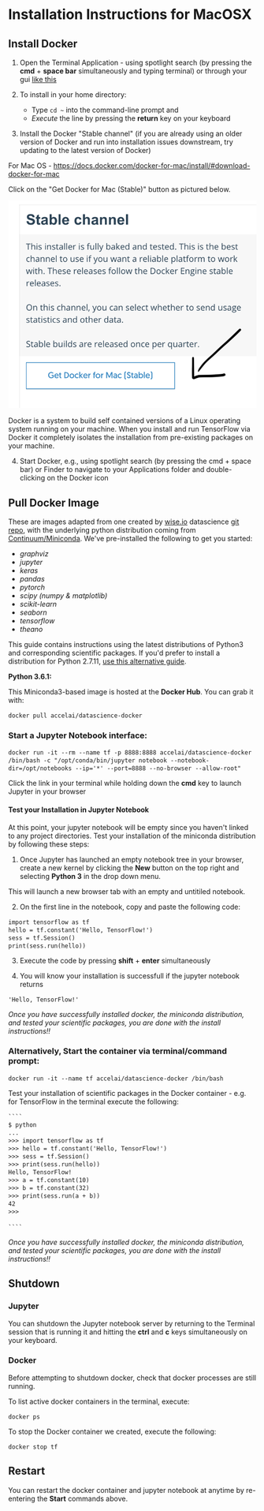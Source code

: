 # Installation Instructions for MacOSX

## Install Docker

1. Open the Terminal Application - using spotlight search (by pressing the **cmd** + **space bar** simultaneously and typing terminal) or through your gui [like this](https://www.wikihow.com/Open-a-Terminal-Window-in-Mac)

2. To install in your home directory:
	* Type `cd ~` into the command-line prompt and 
	* *Execute* the line by pressing the **return** key on your keyboard

3. Install the Docker "Stable channel" (if you are already using an older version of Docker and run into installation issues downstream, try updating to the latest version of Docker)

For Mac OS - https://docs.docker.com/docker-for-mac/install/#download-docker-for-mac

Click on the "Get Docker for Mac (Stable)" button as pictured below.

![Docker Stable](/imgs/docker-stable.png)

Docker is a system to build self contained versions of a Linux operating system running on your machine. When you install and run TensorFlow via Docker it completely isolates the installation from pre-existing packages on your machine.

4. Start Docker, e.g., using spotlight search (by pressing the cmd + space bar) or Finder to navigate to your Applications folder and double-clicking on the Docker icon

## Pull Docker Image

These are images adapted from one created by [wise.io](http://wise.io) datascience [git repo](https://github.com/wiseio/datascience-docker), with the underlying python distribution coming from [Continuum/Miniconda](http://continuum.io).  We've pre-installed the following to get you started:

  - _graphviz_ 
  - _jupyter_ 
  - _keras_ 
  - _pandas_ 
  - _pytorch_ 
  - _scipy (numpy & matplotlib)_
  - _scikit-learn_ 
  - _seaborn_ 
  - _tensorflow_ 
  - _theano_ 


This guide contains instructions using the latest distributions of Python3 and corresponding scientific packages. If you'd prefer to install a distribution for Python 2.7.11, [use this alternative guide](https://github.com/AccelAI/datascience-docker/tree/master/datascience-base_27).


**Python 3.6.1:**    

This Miniconda3-based image is hosted at the **Docker Hub**. You can grab it with:

```
docker pull accelai/datascience-docker
```

### Start a Jupyter Notebook interface:

```
docker run -it --rm --name tf -p 8888:8888 accelai/datascience-docker /bin/bash -c "/opt/conda/bin/jupyter notebook --notebook-dir=/opt/notebooks --ip='*' --port=8888 --no-browser --allow-root"
```

Click the link in your terminal while holding down the **cmd** key to launch Jupyter in your browser

#### Test your Installation in Jupyter Notebook

At this point, your jupyter notebook will be empty since you haven't linked to any project directories. Test your installation of the miniconda distribution by following these steps:

1. Once Jupyter has launched an empty notebook tree in your browser, create a new kernel by clicking the **New** button on the top right and selecting **Python 3** in the drop down menu.

This will launch a new browser tab with an empty and untitiled notebook.

2. On the first line in the notebook, copy and paste the following code:

```
import tensorflow as tf
hello = tf.constant('Hello, TensorFlow!')
sess = tf.Session()
print(sess.run(hello))
```
3. Execute the code by pressing **shift** + **enter** simultaneously

4. You will know your installation is successfull if the jupyter notebook returns

```
'Hello, TensorFlow!'
```
*Once you have successfully installed docker, the miniconda distribution, and tested your scientific packages, you are done with the install instructions!!* 

### Alternatively, Start the container via terminal/command prompt:

```
docker run -it --name tf accelai/datascience-docker /bin/bash
```

Test your installation of scientific packages in the Docker container - 
e.g. for TensorFlow in the terminal execute the following:

    ````
    $ python
    ...
    >>> import tensorflow as tf
    >>> hello = tf.constant('Hello, TensorFlow!')
    >>> sess = tf.Session()
    >>> print(sess.run(hello))
    Hello, TensorFlow!
    >>> a = tf.constant(10)
    >>> b = tf.constant(32)
    >>> print(sess.run(a + b))
    42
    >>>

    ````

*Once you have successfully installed docker, the miniconda distribution, and tested your scientific packages, you are done with the install instructions!!* 

## Shutdown

### Jupyter
You can shutdown the Jupyter notebook server by returning to the Terminal session that is running it and hitting the **ctrl** and **c** keys simultaneously on your keyboard.

### Docker

Before attempting to shutdown docker, check that docker processes are still running.

To list active docker containers in the terminal, execute:

```
docker ps
```

To stop the Docker container we created, execute the following:

```
docker stop tf
```

## Restart

You can restart the docker container and jupyter notebook at anytime by re-entering the **Start** commands above.